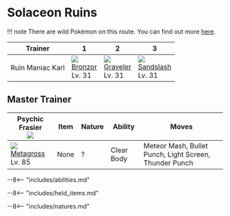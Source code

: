 # Solaceon Ruins

!!! note
    There are wild Pokémon on this route. You can find out more [here](../../wild_pokemon/solaceon_ruins/).

Trainer          | 1                               | 2                                | 3
---              | ---                             | ---                              | ---
Ruin Maniac Karl | ![][436]<br>[Bronzor]<br>Lv. 31 | ![][075]<br>[Graveler]<br>Lv. 31 | ![][028]<br>[Sandslash]<br>Lv. 31


## Master Trainer

Psychic Frasier<br>![][psychic_m] | Item | Nature | Ability    | Moves
---                               | ---  | ---    | ---        | ---
![][376]<br>[Metagross]<br>Lv. 85 | None | ?      | Clear Body | Meteor Mash, Bullet Punch, Light Screen, Thunder Punch

--8<-- "includes/abilities.md"

--8<-- "includes/held_items.md"

--8<-- "includes/natures.md"

[Sandslash]: ../../pokemons/028/
[Graveler]: ../../pokemons/075/
[Metagross]: ../../pokemons/376/
[Bronzor]: ../../pokemons/436/
[028]: ../img/pokemon/028.png
[075]: ../img/pokemon/075.png
[376]: ../img/pokemon/376.png
[436]: ../img/pokemon/436.png
[psychic_m]: ../img/trainer/psychic_m.png
